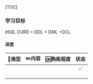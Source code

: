 [TOC]

### 学习目标

》SQL CURD + DDL + DML +DCL

#### 进度

| 🍭类型 | ✏️内容 | 🆗熟练程度 | 状态 |
| :---: | :---: | :-------: | :--: |
|       |       |           |  ✅   |
|       |       |           |      |
|       |       |           |      |
|       |       |           |      |
